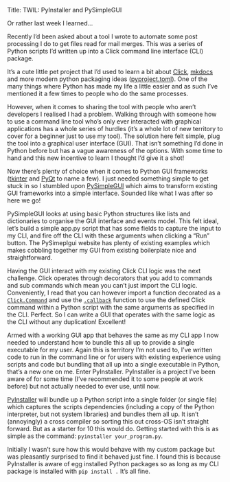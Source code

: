 Title: TWIL: PyInstaller and PySimpleGUI

Or rather last week I learned...

Recently I’d been asked about a tool I wrote to automate some post processing I do to get files read for mail merges. This was a series of Python scripts I’d written up into a Click command line interface (CLI) package.

<!-- more -->

It’s a cute little pet project that I’d used to learn a bit about [Click](https://click.palletsprojects.com/en/8.1.x/), [mkdocs](https://www.mkdocs.org/) and more modern python packaging ideas ([pyproject.toml](https://peps.python.org/pep-0518/)). One of the many things where Python has made my life a little easier and as such I’ve mentioned it a few times to people who do the same processes. 

However, when it comes to sharing the tool with people who aren’t developers I realised I had a problem. Walking through with someone how to use a command line tool who’s only ever interacted with graphical applications has a whole series of hurdles (it’s a whole lot of new territory to cover for a beginner just to use my tool).  The solution here felt simple, plug the tool into a graphical user interface (GUI). That isn’t something I’d done in Python before but has a vague awareness of the options. With some time to hand and this new incentive to learn I thought I’d give it a shot!

Now there’s plenty of choice when it comes to Python GUI frameworks ([tkinter](https://docs.python.org/3/library/tkinter.html) and [PyQt](https://pypi.org/project/PyQt5/) to name a few). I just needed something simple to get stuck in so I stumbled upon [PySimpleGUI](https://www.pysimplegui.org/en/latest/) which aims to transform existing GUI frameworks into a simple interface. Sounded like what I was after so here we go! 

PySimpleGUI looks at using basic Python structures like lists and dictionaries to organise the GUI interface and events model. This felt ideal, let’s build a simple app.py script that has some fields to capture the input to my CLl, and fire off the CLI with these arguments when clicking a “Run” button. The PySimeplgui website has plenty of existing examples which makes cobbling together my GUI from existing boilerplate nice and straightforward. 

Having the GUI interact with my existing Click CLI logic was the next challenge. Click operates through decorators that you add to commands and sub commands which mean you can’t just import the CLI logic. Conveniently, I read that you can however import a function decorated as a [`Click.Command`](https://click.palletsprojects.com/en/8.1.x/api/#click.Command) and use the [`.callback`](https://click.palletsprojects.com/en/8.1.x/api/#click.Command.callback) function to use the defined Click command within a Python script with the same arguments as specified in the CLI. Perfect. So I can write a GUI that operates with the same logic as the CLI without any duplication! Excellent!

Armed with a working GUI app that behaves the same as my CLI app I now needed to understand how to bundle this all up to provide a single executable for my user. Again this is territory I’m not used to, I’ve written code to run in the command line or for users with existing experience using scripts and code but bundling that all up into a single executable in Python, that’s a new one on me. Enter PyInstaller. PyInstaller is a project I’ve been aware of for some time (I’ve recommended it to some people at work before) but not actually needed to ever use, until now.

[PyInstaller](https://pyinstaller.org/en/stable/) will bundle up a Python script into a single folder (or single file) which captures the scripts dependencies (including a copy of the Python interpreter, but not system libraries) and bundles them all up. It isn’t (annoyingly) a cross compiler so sorting this out cross-OS isn’t straight forward. But as a starter for 10 this would do. Getting started with this is as simple as the command: `pyinstaller your_program.py`.

Initially I wasn’t sure how this would behave with my custom package but was pleasantly surprised to find it behaved just fine. I found this is because PyInstaller is aware of egg installed Python packages so as long as my CLI package is installed with `pip install .` It’s all fine.

